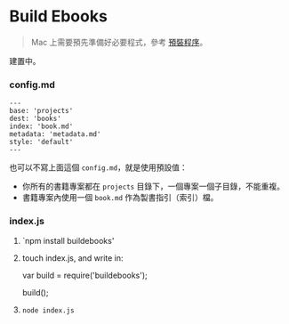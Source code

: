 Build Ebooks
============

> Mac 上需要預先準備好必要程式，參考 [預裝程序](https://github.com/wastemobile/buildebooks/blob/master/preinstall.md)。

建置中。

### config.md

```
---
base: 'projects'
dest: 'books'
index: 'book.md'
metadata: 'metadata.md'
style: 'default'
---
```

也可以不寫上面這個 `config.md`，就是使用預設值：

- 你所有的書籍專案都在 `projects` 目錄下，一個專案一個子目錄，不能重複。
- 書籍專案內使用一個 `book.md` 作為製書指引（索引）檔。

### index.js

1. `npm install buildebooks'
2. touch index.js, and write in:

    var build = require('buildebooks');
    
    build();

3. `node index.js`